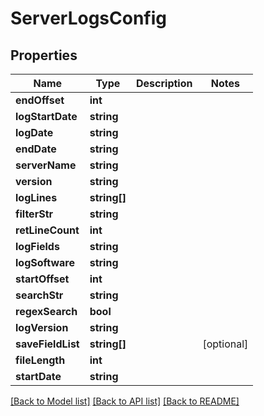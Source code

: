 # ServerLogsConfig

## Properties
Name | Type | Description | Notes
------------ | ------------- | ------------- | -------------
**endOffset** | **int** |  | 
**logStartDate** | **string** |  | 
**logDate** | **string** |  | 
**endDate** | **string** |  | 
**serverName** | **string** |  | 
**version** | **string** |  | 
**logLines** | **string[]** |  | 
**filterStr** | **string** |  | 
**retLineCount** | **int** |  | 
**logFields** | **string** |  | 
**logSoftware** | **string** |  | 
**startOffset** | **int** |  | 
**searchStr** | **string** |  | 
**regexSearch** | **bool** |  | 
**logVersion** | **string** |  | 
**saveFieldList** | **string[]** |  | [optional] 
**fileLength** | **int** |  | 
**startDate** | **string** |  | 

[[Back to Model list]](../README.md#documentation-for-models) [[Back to API list]](../README.md#documentation-for-api-endpoints) [[Back to README]](../README.md)


